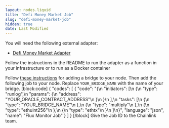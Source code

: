 ```yaml
---
layout: nodes.liquid
title: "Defi Money Market Job"
slug: "defi-money-market-job"
hidden: true
date: Last Modified
---
```

You will need the following external adapter:
- <a href="https://github.com/smartcontractkit/defi-money-market-adapter" target="_blank">Defi Money Market Adapter</a>

Follow the instructions in the README to run the adapter as a function in your infrastructure or to run as a Docker container

Follow [these instructions](doc:node-operators) for adding a bridge to your node. Then add the following job to your node. Replace `YOUR_BRIDGE_NAME` with the name of your bridge.
[block:code]
{
  "codes": [
    {
      "code": "{\n  \"initiators\": [\n    {\n      \"type\": \"runlog\",\n      \"params\": {\n        \"address\": \"YOUR_ORACLE_CONTRACT_ADDRESS\"\n      }\n    }\n  ],\n  \"tasks\": [\n    {\n      \"type\": \"YOUR_BRIDGE_NAME\"\n    },\n    {\n      \"type\": \"multiply\"\n    },\n    {\n      \"type\": \"ethuint256\"\n    },\n    {\n      \"type\": \"ethtx\"\n    }\n  ]\n}",
      "language": "json",
      "name": "Flux Monitor Job"
    }
  ]
}
[/block]
Give the Job ID to the Chainlink team.